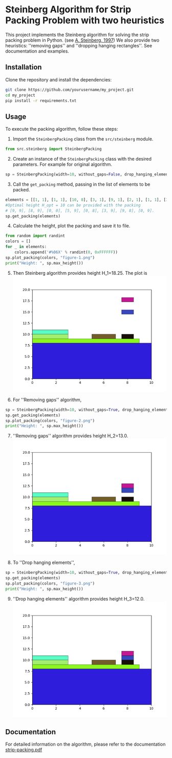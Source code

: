 # Steinberg Algorithm for Strip Packing Problem with two heuristics

This project implements the Steinberg algorithm for solving the strip packing problem in Python. (see [A. Steinberg, 1997](https://epubs.siam.org/doi/10.1137/S0097539793255801)) We also provide two heuristics: ''removing gaps'' and ''dropping hanging rectangles''. See documentation and examples. 

## Installation

Clone the repository and install the dependencies:

```bash
git clone https://github.com/yourusername/my_project.git
cd my_project
pip install -r requirements.txt
```

## Usage
To execute the packing algorithm, follow these steps:

1. Import the `SteinbergPacking` class from the `src/steinberg` module.
```python
from src.steinberg import SteinbergPacking
```
2. Create an instance of the `SteinbergPacking` class with the desired parameters. For example for original algorithm.
```python
sp = SteinbergPacking(width=10, without_gaps=False, drop_hanging_element=False)
```
3. Call the `get_packing` method, passing in the list of elements to be packed.
```python
elements = [[1, 1], [1, 1], [10, 8], [3, 1], [9, 1], [2, 1], [1, 1], [3, 1]]
#Optimal height H_opt = 10 can be provided with the packing 
# [9, 9], [8, 9], [0, 0], [5, 9], [0, 8], [3, 9], [9, 8], [0, 9].  
sp.get_packing(elements)
```
4. Calculate the height, plot the packing and save it to file.
```python
from random import randint
colors = []
for _ in elements:
    colors.append('#%06X' % randint(0, 0xFFFFFF))
sp.plot_packing(colors, "figure-1.png")
print("Height: ", sp.max_height())
```

5. Then Steinberg algorithm provides height H_1=18.25. The plot is 
![Alt text](examples/original-7.png?raw=true "Steinberg")

6. For ''Removing gaps'' algorithm,
```python
sp = SteinbergPacking(width=10, without_gaps=True, drop_hanging_element=False)
sp.get_packing(elements)
sp.plot_packing(colors, "figure-2.png")
print("Height: ", sp.max_height())
```

7. ''Removing gaps'' algorithm provides height H_2=13.0.
![Alt text](examples/no-gaps-7.png?raw=true "Removing gaps")

8. To ''Drop hanging elements'',
```python
sp = SteinbergPacking(width=10, without_gaps=True, drop_hanging_element=True)
sp.get_packing(elements)
sp.plot_packing(colors, "figure-3.png")
print("Height: ", sp.max_height())
```

9. ''Drop hanging elements'' algorithm provides height H_3=12.0.
![Alt text](examples/dropped-7.png?raw=true "DropAll")

## Documentation
For detailed information on the algorithm, please refer to the documentation [strip-packing.pdf](https://github.com/yzdxdydz/strip-packing/blob/main/docs/strip-packing.pdf)